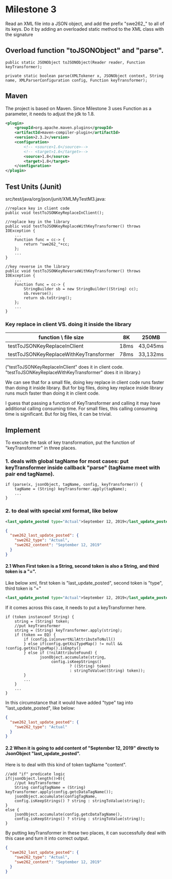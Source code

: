 <h1>Milestone 3</h1>

Read an XML file into a JSON object, and add the prefix "swe262_" to all of its keys. 
Do it by adding an overloaded static method to the XML class with the signature

<h2>Overload function "toJSONObject" and "parse".</h2>

```
public static JSONObject toJSONObject(Reader reader, Function keyTransformer);

private static boolean parse(XMLTokener x, JSONObject context, String name, XMLParserConfiguration config, Function keyTransformer);
```


<h2>Maven</h2>
The project is based on Maven. 
Since Milestone 3 uses Function as a parameter, it needs to adjust the jdk to 1.8.

```xml
<plugin>
    <groupId>org.apache.maven.plugins</groupId>
    <artifactId>maven-compiler-plugin</artifactId>
    <version>2.3.2</version>
    <configuration>
        <!-- <source>1.6</source>-->
        <!-- <target>1.6</target>-->
        <source>1.8</source>
        <target>1.8</target>
    </configuration>
</plugin>
```

<h2>Test Units (Junit)</h2>

<p>src/test/java/org/json/junit/XMLMyTestM3.java:</p>

```
//replace key in client code
public void testToJSONKeyReplaceInClient();

//replace key in the library
public void testToJSONKeyReplaceWithKeyTransformer() throws IOException {
    ...
    Function func = cc-> {
        return "swe262_"+cc;
    };
    ...
}

//key reverse in the library
public void testToJSONKeyReverseWithKeyTransformer() throws IOException {
    ...
    Function func = cc-> {
        StringBuilder sb = new StringBuilder((String) cc);
        sb.reverse();
        return sb.toString();
    };
    ...
}
```


<h3>Key replace in client VS. doing it inside the library</h3>

| function \ file size | 8K | 250MB | 490MB |
| ---       | ---    | ---     | ---     |
| testToJSONKeyReplaceInClient | 18ms   | 43,045ms    | 103,838ms   |
| testToJSONKeyReplaceWithKeyTransformer | 78ms    | 33,132ms    | 89,854ms  |
("testToJSONKeyReplaceInClient" does it in client code. 
"testToJSONKeyReplaceWithKeyTransformer" does it in library.)

We can see that for a small file, doing key replace in client code runs faster than doing it inside library.
But for big files, doing key replace inside library runs much faster than doing it in client code.

I guess that passing a function of KeyTransformer and calling it may have additional calling consuming time. 
For small files, this calling consuming time is significant. But for big files, it can be trivial. 


<h2>Implement</h2>

To execute the task of key transformation, put the function of "keyTransformer" in three places.

<h3>1. deals with global tagName for most cases: put keyTransformer inside callback "parse" (tagName meet with pair end tagName).</h3>

```
if (parse(x, jsonObject, tagName, config, keyTransformer)) {
    tagName = (String) keyTransformer.apply(tagName);
    ...
}
```

<h3>2. to deal with special xml format, like below</h3>

```xml
<last_update_posted type="Actual">September 12, 2019</last_update_posted>
```

```json
{
  "swe262_last_update_posted": {
    "swe262_type": "Actual",
    "swe262_content": "September 12, 2019"
  }
}
```

<h4>2.1 When First token is a String, second token is also a String, and third token is a "=".</h4>

Like below xml, first token is "last_update_posted", second token is "type", third token is "="

```xml
<last_update_posted type="Actual">September 12, 2019</last_update_posted>
```

If it comes across this case, it needs to put a keyTransformer here.

```
if (token instanceof String) {
    string = (String) token;
    //put keyTransformer
    string = (String) keyTransformer.apply(string);
    if (token == EQ) {
        if (config.isConvertNilAttributeToNull()
        } else if(config.getXsiTypeMap() != null && !config.getXsiTypeMap().isEmpty()
        } else if (!nilAttributeFound) {
               jsonObject.accumulate(string,
                    config.isKeepStrings()
                            ? ((String) token)
                            : stringToValue((String) token));
        }
        ...
    }
    ...
}
```

In this circumstance that it would have added "type" tag into "last_update_posted", like below:

```json
{
  "swe262_last_update_posted": {
    "swe262_type": "Actual"
  }
}
```

<h4>2.2 When it is going to add content of "September 12, 2019" directly to JsonObject "last_update_posted".</h4>

Here is to deal with this kind of token tagName "content".

```
//add "if" predicate logic
if(jsonObject.length()>0){
    //put keyTransformer
    String configTagName = (String) keyTransformer.apply(config.getcDataTagName());
    jsonObject.accumulate(configTagName,
    config.isKeepStrings() ? string : stringToValue(string));
}
else {
    jsonObject.accumulate(config.getcDataTagName(),
    config.isKeepStrings() ? string : stringToValue(string));
}
```

By putting keyTransformer in these two places, it can successfully deal with this case and turn it into correct output.

```json
{
  "swe262_last_update_posted": {
    "swe262_type": "Actual",
    "swe262_content": "September 12, 2019"
  }
}
```

